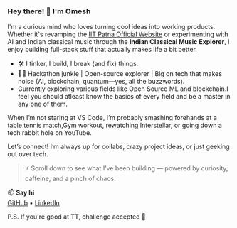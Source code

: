 ### Hey there! 👋 I'm Omesh

I'm a curious mind who loves turning cool ideas into working products. Whether it's revamping the [IIT Patna Official Website](#) or experimenting with AI and Indian classical music through the **Indian Classical Music Explorer**, I enjoy building full-stack stuff that actually makes life a bit better.

- 🛠️ I tinker, I build, I break (and fix) things.
- 👨‍💻 Hackathon junkie | Open-source explorer | Big on tech that makes noise (AI, blockchain, quantum—yes, all the buzzwords).
- Currently exploring various fields like Open Source ML and blockchain.I feel you should atleast know the basics of every field and be a master in any one of them.

When I’m not staring at VS Code, I’m probably smashing forehands at a table tennis match,Gym workout, rewatching Interstellar, or going down a tech rabbit hole on YouTube.

Let’s connect! I’m always up for collabs, crazy project ideas, or just geeking out over tech.

> ⚡ Scroll down to see what I’ve been building — powered by curiosity, caffeine, and a pinch of chaos.

📫 **Say hi**  
[GitHub](https://github.com/Omesh2004) • [LinkedIn]([https://linkedin.com/in/OmeshMehta](https://www.linkedin.com/in/omesh-mehta-551080298/?utm_source=share&utm_campaign=share_via&utm_content=profile&utm_medium=android_app))

P.S. If you're good at TT, challenge accepted 🏓
